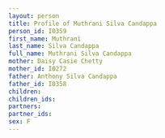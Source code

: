 ```yaml
---
layout: person
title: Profile of Muthrani Silva Candappa
person_id: I0359
first_name: Muthrani
last_name: Silva Candappa
full_name: Muthrani Silva Candappa
mother: Daisy Casie Chetty
mother_id: I0272
father: Anthony Silva Candappa
father_id: I0358
children:
children_ids:
partners:
partner_ids:
sex: F
---
```


